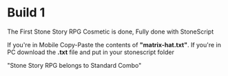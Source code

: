 # Build 1

The First Stone Story RPG Cosmetic is done, Fully done with StoneScript

If you're in Mobile Copy-Paste the contents of **"matrix-hat.txt"**.
If you're in PC download the **.txt** file and put in your stonescript folder

"Stone Story RPG belongs to Standard Combo"